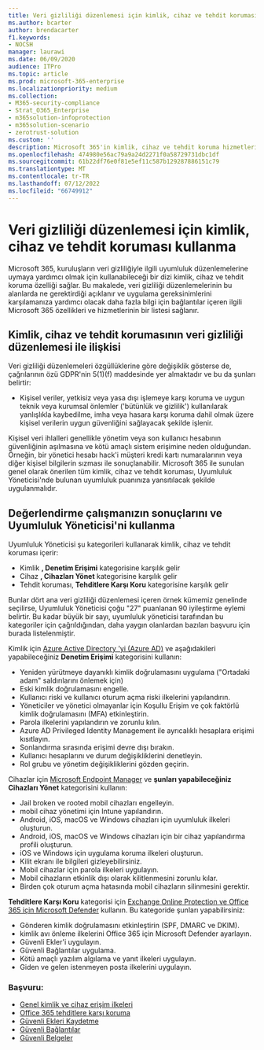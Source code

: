 ```yaml
---
title: Veri gizliliği düzenlemesi için kimlik, cihaz ve tehdit koruması kullanma
ms.author: bcarter
author: brendacarter
f1.keywords:
- NOCSH
manager: laurawi
ms.date: 06/09/2020
audience: ITPro
ms.topic: article
ms.prod: microsoft-365-enterprise
ms.localizationpriority: medium
ms.collection:
- M365-security-compliance
- Strat_O365_Enterprise
- m365solution-infoprotection
- m365solution-scenario
- zerotrust-solution
ms.custom: ''
description: Microsoft 365'in kimlik, cihaz ve tehdit koruma hizmetleriyle kişisel veri ihlallerini önleyin.
ms.openlocfilehash: 474980e56ac79a9a24d2271f0a58729731dbc1df
ms.sourcegitcommit: 61b22df76e0f81e5ef11c587b129287886151c79
ms.translationtype: MT
ms.contentlocale: tr-TR
ms.lasthandoff: 07/12/2022
ms.locfileid: "66749912"
---
```

# <a name="use-identity-device-and-threat-protection-for-data-privacy-regulation"></a>Veri gizliliği düzenlemesi için kimlik, cihaz ve tehdit koruması kullanma

Microsoft 365, kuruluşların veri gizliliğiyle ilgili uyumluluk düzenlemelerine uymaya yardımcı olmak için kullanabileceği bir dizi kimlik, cihaz ve tehdit koruma özelliği sağlar. Bu makalede, veri gizliliği düzenlemelerinin bu alanlarda ne gerektirdiği açıklanır ve uygulama gereksinimlerini karşılamanıza yardımcı olacak daha fazla bilgi için bağlantılar içeren ilgili Microsoft 365 özellikleri ve hizmetlerinin bir listesi sağlanır.

## <a name="how-identity-device-and-threat-protection-relate-to-data-privacy-regulation"></a>Kimlik, cihaz ve tehdit korumasının veri gizliliği düzenlemesi ile ilişkisi

Veri gizliliği düzenlemeleri özgüllüklerine göre değişiklik gösterse de, çağrılarının özü GDPR'nin 5(1)(f) maddesinde yer almaktadır ve bu da şunları belirtir:

- Kişisel veriler, yetkisiz veya yasa dışı işlemeye karşı koruma ve uygun teknik veya kurumsal önlemler ('bütünlük ve gizlilik') kullanılarak yanlışlıkla kaybedilme, imha veya hasara karşı koruma dahil olmak üzere kişisel verilerin uygun güvenliğini sağlayacak şekilde işlenir.

Kişisel veri ihlalleri genellikle yönetim veya son kullanıcı hesabının güvenliğinin aşılmasına ve kötü amaçlı sistem erişimine neden olduğundan. Örneğin, bir yönetici hesabı hack'i müşteri kredi kartı numaralarının veya diğer kişisel bilgilerin sızması ile sonuçlanabilir. Microsoft 365 ile sunulan genel olarak önerilen tüm kimlik, cihaz ve tehdit koruması, Uyumluluk Yöneticisi'nde bulunan uyumluluk puanınıza yansıtılacak şekilde uygulanmalıdır.

## <a name="using-the-results-of-your-assessment-work-and-compliance-manager"></a>Değerlendirme çalışmanızın sonuçlarını ve Uyumluluk Yöneticisi'ni kullanma

Uyumluluk Yöneticisi şu kategorileri kullanarak kimlik, cihaz ve tehdit koruması içerir:

- Kimlik **, Denetim Erişimi** kategorisine karşılık gelir
- Cihaz **, Cihazları Yönet** kategorisine karşılık gelir
- Tehdit koruması, **Tehditlere Karşı Koru** kategorisine karşılık gelir
 
Bunlar dört ana veri gizliliği düzenlemesi içeren örnek kümemiz genelinde seçilirse, Uyumluluk Yöneticisi çoğu "27" puanlanan 90 iyileştirme eylemi belirtir. Bu kadar büyük bir sayı, uyumluluk yöneticisi tarafından bu kategoriler için çağrıldığından, daha yaygın olanlardan bazıları başvuru için burada listelenmiştir.

Kimlik için [Azure Active Directory 'yi (Azure AD)](https://azure.microsoft.com/services/active-directory/) ve aşağıdakileri yapabileceğiniz **Denetim Erişimi** kategorisini kullanın:

- Yeniden yürütmeye dayanıklı kimlik doğrulamasını uygulama ("Ortadaki adam" saldırılarını önlemek için)
- Eski kimlik doğrulamasını engelle.
- Kullanıcı riski ve kullanıcı oturum açma riski ilkelerini yapılandırın.
- Yöneticiler ve yönetici olmayanlar için Koşullu Erişim ve çok faktörlü kimlik doğrulamasını (MFA) etkinleştirin.
- Parola ilkelerini yapılandırın ve zorunlu kılın.
- Azure AD Privileged Identity Management ile ayrıcalıklı hesaplara erişimi kısıtlayın.
- Sonlandırma sırasında erişimi devre dışı bırakın.
- Kullanıcı hesaplarını ve durum değişikliklerini denetleyin.
- Rol grubu ve yönetim değişikliklerini gözden geçirin.

Cihazlar için [Microsoft Endpoint Manager](https://www.microsoft.com/microsoft-365/microsoft-endpoint-manager) ve **şunları yapabileceğiniz Cihazları Yönet** kategorisini kullanın:

- Jail broken ve rooted mobil cihazları engelleyin.
- mobil cihaz yönetimi için Intune yapılandırın.
- Android, iOS, macOS ve Windows cihazları için uyumluluk ilkeleri oluşturun.
- Android, iOS, macOS ve Windows cihazları için bir cihaz yapılandırma profili oluşturun.
- iOS ve Windows için uygulama koruma ilkeleri oluşturun.
- Kilit ekranı ile bilgileri gizleyebilirsiniz.
- Mobil cihazlar için parola ilkeleri uygulayın.
- Mobil cihazların etkinlik dışı olarak kilitlenmesini zorunlu kılar.
- Birden çok oturum açma hatasında mobil cihazların silinmesini gerektir.

**Tehditlere Karşı Koru** kategorisi için [Exchange Online Protection ve Office 365 için Microsoft Defender](../security/office-365-security/defender-for-office-365.md) kullanın. Bu kategoride şunları yapabilirsiniz:

- Gönderen kimlik doğrulamasını etkinleştirin (SPF, DMARC ve DKIM).
- kimlik avı önleme ilkelerini Office 365 için Microsoft Defender ayarlayın.
- Güvenli Ekler'i uygulayın.
- Güvenli Bağlantılar uygulama.
- Kötü amaçlı yazılım algılama ve yanıt ilkeleri uygulayın.
- Giden ve gelen istenmeyen posta ilkelerini uygulayın.

### <a name="references"></a>Başvuru:

- [Genel kimlik ve cihaz erişim ilkeleri](../security/office-365-security/identity-access-policies.md)
- [Office 365 tehditlere karşı koruma](https://support.office.com/article/protect-against-threats-in-office-365-b10023f6-f30f-45d3-b3ad-b71aa4aa0d58)
- [Güvenli Ekleri Kaydetme](../security/office-365-security/safe-attachments.md)
- [Güvenli Bağlantılar](../security/office-365-security/safe-links.md)
- [Güvenli Belgeler](../security/office-365-security/safe-docs.md)
